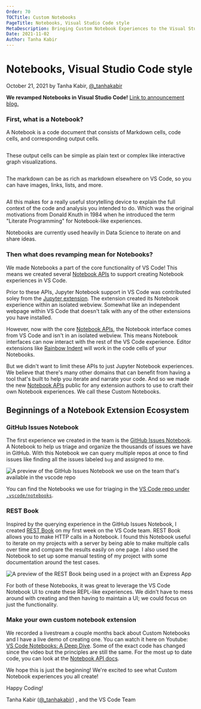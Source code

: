 ```yaml
---
Order: 70
TOCTitle: Custom Notebooks
PageTitle: Notebooks, Visual Studio Code style
MetaDescription: Bringing Custom Notebook Experiences to the Visual Studio Code Extension Marketplace.
Date: 2021-11-02
Author: Tanha Kabir
---
```


# Notebooks, Visual Studio Code style

October 21, 2021 by Tanha Kabir, [@_tanhakabir](https://twitter.com/_tanhakabir)

**We revamped Notebooks in Visual Studio Code!** [Link to announcement blog.](blogs/2021/08/05/notebooks)

### First, what is a Notebook?

A Notebook is a code document that consists of Markdown cells, code cells, and corresponding output cells.

<image>

These output cells can be simple as plain text or complex like interactive graph visualizations.

<image>

The markdown can be as rich as markdown elsewhere on VS Code, so you can have images, links, lists, and more.

<image>

All this makes for a really useful storytelling device to explain the full context of the code and analysis you intended to do. Which was the original motivations from Donald Knuth in 1984 when he introduced the term "Literate Programming" for Notebook-like experiences.

Notebooks are currently used heavily in Data Science to iterate on and share ideas.

### Then what does revamping mean for Notebooks?

We made Notebooks a part of the core functionality of VS Code! This means we created several [Notebook APIs](api/extension-guides/notebook) to support creating Notebook experiences in VS Code.

Prior to these APIs, Jupyter Notebook support in VS Code was contributed soley from the [Jupyter extension](https://marketplace.visualstudio.com/items?itemName=ms-toolsai.jupyter). The extension created its Notebook experience within an isolated webview. Somewhat like an independent webpage within VS Code that doesn't talk with any of the other extensions you have installed.

However, now with the core [Notebook APIs](api/extension-guides/notebook), the Notebook interface comes from VS Code and isn't in an isolated webview. This means Notebook interfaces can now interact with the rest of the VS Code experience. Editor extensions like [Rainbow Indent](https://marketplace.visualstudio.com/items?itemName=oderwat.indent-rainbow) will work in the code cells of your Notebooks.

But we didn't want to limit these APIs to just Jupyter Notebook experiences. We believe that there's many other domains that can benefit from having a tool that's built to help you iterate and narrate your code. And so we made the new [Notebook APIs](api/extension-guides/notebook) public for any extension authors to use to craft their own Notebook experiences. We call these Custom Notebooks.

## Beginnings of a Notebook Extension Ecosystem

### GitHub Issues Notebook

The first experience we created in the team is the [GitHub Issues Notebook](https://marketplace.visualstudio.com/items?itemName=ms-vscode.vscode-github-issue-notebooks). A Notebook to help us triage and organize the thousands of issues we have in GitHub. With this Notebook we can query multiple repos at once to find issues like finding all the issues labeled `bug` and assigned to me.

![A preview of the GitHub Issues Notebook we use on the team that's available in the vscode repo](github-issues-notebook.png)

You can find the Notebooks we use for triaging in the [VS Code repo under `.vscode/notebooks`](https://github.com/microsoft/vscode/tree/main/.vscode/notebooks).

### REST Book

Inspired by the querying experience in the GitHub Issues Notebook, I created [REST Book](https://marketplace.visualstudio.com/items?itemName=tanhakabir.rest-book) on my first week on the VS Code team. REST Book allows you to make HTTP calls in a Notebook. I found this Notebook useful to iterate on my projects with a server by being able to make multiple calls over time and compare the results easily on one page. I also used the Notebook to set up some manual testing of my project with some documentation around the test cases.

![A preview of the REST Book being used in a project with an Express App](rest-book.png)

For both of these Notebooks, it was great to leverage the VS Code Notebook UI to create these REPL-like experiences. We didn't have to mess around with creating and then having to maintain a UI; we could focus on just the functionality.

### Make your own custom notebook extension

We recorded a livestream a couple months back about Custom Notebooks and I have a live demo of creating one. You can watch it here on Youtube: [VS Code Notebooks: A Deep Dive](https://youtu.be/D-AXZZDTQhM). Some of the exact code has changed since the video but the principles are still the same. For the most up to date code, you can look at the [Notebook API docs]((api/extension-guides/notebook)).


We hope this is just the beginning! We're excited to see what Custom Notebook experiences you all create!


Happy Coding!

Tanha Kabir ([@_tanhakabir](https://twitter.com/_tanhakabir)) , and the VS Code Team











